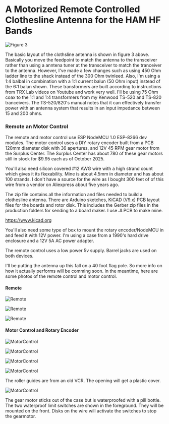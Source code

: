 # A Motorized Remote Controlled Clothesline Antenna for the HAM HF Bands 
![Figure 3](./images/ClothslineLayout.png)

The basic layout of the clothsline antenna is shown in figure 3 above. Basically you move the feedpoint to match the antenna to the transceiver rather than using a anntena tuner at the transceiver to match the tranceiver to the antenna. However, I've made a few changes such as using 450 Ohm ladder line to the shack instead of the 300 Ohm twinleed. Also, I'm using a 1:4 balbal in combination with a 1:1 current balun (50 Ohm input) instead of the 6:1 balun shown. These transformers are built according to instructions from TRX Lab videos on Youtube and work very well. I'll be using 75 Ohm coax to the 1:1 and 1:4 transformers from my Kenwood TS-520 and TS-820 tranceivers. The TS-520/820's manual notes that it can effectively transfer power with an antenna system that results in an input impedance between 15 and 200 ohms.

### Remote an Motor Control
The remote and motor control use ESP NodeMCU 1.0 ESP-8266 dev modules. The motor control uses a DIY rotary encoder built from a PCB 120mm diameter disk with 36 apertures,  and 12V 45 RPM gear motor from the Surplus Center. The Surplus Center has about 780 of these gear motors still in stock for $9.95 each as of October 2025.

You'll also need silicon covered #12 AWG wire with a high strand count which gives it its fkexability. Mine is about 4.5mm in diameter and has about 100 strands. I don't have a source for the wire as I bought 300 feet of of this wire from a vendor on Aliexpress about five years ago.

The zip file contains all the information and files needed to build a clothesline antenna. There are Arduino sketches, KiCAD (V9.x) PCB layout files for the boards and rotor disk. This includes the Gerber zip files in the production folders for sending to a board maker. I use JLPCB to make mine.

https://www.kicad.org

You'll also need some type of box to mount the rotary encoder/NodeMCU in and feed it with 12V power. I'm using a case from a 1990's hard drive enclosure and a 12V 5A AC power adapter. 

The remote control uses a low power 5v supply. Barrel jacks are used on both devices.

I'll be putting the antenna up this fall on a 40 foot flag pole. So more info on how it actually performs will be comming soon. In the meantime, here are some photos of the remote control and motor control.

#### Remote
![Remote](remote.jpg)

![Remote](remote-front.jpg)

![Remote](remote-back.jpg)

#### Motor Control and Rotary Encoder
![MotorControl](encoder.jpg)

![MotorControl](mc-cover.jpg)

![MotorControl](mc-front.jpg)

![MotorControl](mc-back.jpg)

The roller guides are from an old VCR. The opening will get a plastic cover.

![MotorControl](mc-side.jpg)

The gear motor sticks out of the case but is waterproofed  with a pill bottle.
The two waterproof limit switches are shown in the foreground. They will be mounted on the front. Disks on the wire will activate the switches to stop the
gearmotor.

